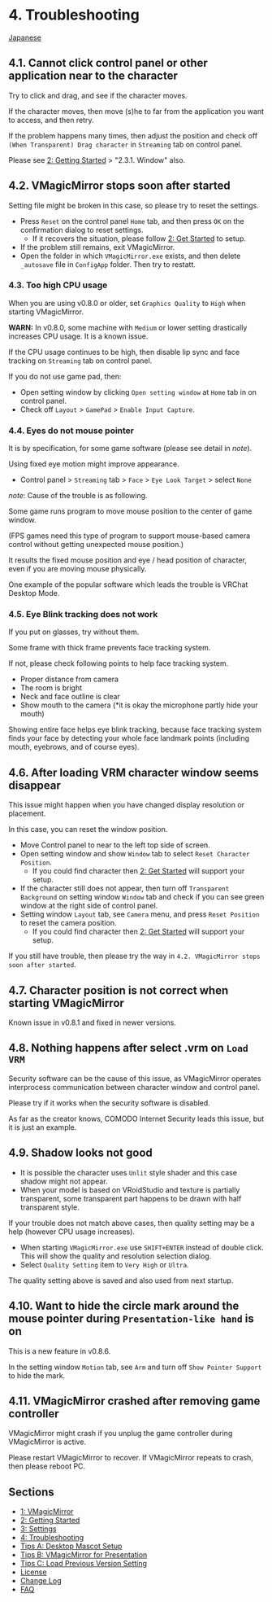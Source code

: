 
# 4. Troubleshooting

[Japanese](./troubleshooting.html)

## 4.1. Cannot click control panel or other application near to the character

Try to click and drag, and see if the character moves.

If the character moves, then move (s)he to far from the application you want to access, and then retry.

If the problem happens many times, then adjust the position and check off `(When Transparent) Drag character` in `Streaming` tab on control panel.

Please see [2: Getting Started](./en_get_started.html) > "2.3.1. Window" also.

## 4.2. VMagicMirror stops soon after started

Setting file might be broken in this case, so please try to reset the settings.

* Press `Reset` on the control panel `Home` tab, and then press `OK` on the confirmation dialog to reset settings.
    + If it recovers the situation, please follow [2: Get Started](./en_get_started.html) to setup.
* If the problem still remains, exit VMagicMirror.
* Open the folder in which `VMagicMirror.exe` exists, and then delete `_autosave` file in `ConfigApp` folder. Then try to restatt.

### 4.3. Too high CPU usage

When you are using v0.8.0 or older, set `Graphics Quality` to `High` when starting VMagicMirror.

**WARN:** In v0.8.0, some machine with `Medium` or lower setting drastically increases CPU usage. It is a known issue.

If the CPU usage continues to be high, then disable lip sync and face tracking on `Streaming` tab on control panel.

If you do not use game pad, then: 

* Open setting window by clicking `Open setting window` at `Home` tab in on control panel.
* Check off `Layout` > `GamePad` > `Enable Input Capture`.


### 4.4. Eyes do not mouse pointer 

It is by specification, for some game software (please see detail in *note*).

Using fixed eye motion might improve appearance. 

* Control panel > `Streaming` tab > `Face` > `Eye Look Target` > select `None`


*note*: Cause of the trouble is as following.

Some game runs program to move mouse position to the center of game window. 

(FPS games need this type of program to support mouse-based camera control without getting unexpected mouse position.)

It results the fixed mouse position and eye / head position of character, even if you are moving mouse physically.

One example of the popular software which leads the trouble is VRChat Desktop Mode.


### 4.5. Eye Blink tracking does not work

If you put on glasses, try without them.

Some frame with thick frame prevents face tracking system.

If not, please check following points to help face tracking system.

* Proper distance from camera
* The room is bright
* Neck and face outline is clear
* Show mouth to the camera (*it is okay the microphone partly hide your mouth)

Showing entire face helps eye blink tracking, because face tracking system finds your face by detecting your whole face landmark points (including mouth, eyebrows, and of course eyes).

## 4.6. After loading VRM character window seems disappear

This issue might happen when you have changed display resolution or placement.

In this case, you can reset the window position.

* Move Control panel to near to the left top side of screen.
* Open setting window and show `Window` tab to select `Reset Character Position`.
    + If you could find character then [2: Get Started](./en_get_started.html) will support your setup.
* If the character still does not appear, then turn off `Transparent Background` on setting window `Window` tab and check if you can see green window at the right side of control panel.
* Setting window `Layout` tab, see `Camera` menu, and press `Reset Position` to reset the camera position.
    + If you could find character then [2: Get Started](./en_get_started.html) will support your setup.

If you still have trouble, then please try the way in `4.2. VMagicMirror stops soon after started`.


## 4.7. Character position is not correct when starting VMagicMirror

Known issue in v0.8.1 and fixed in newer versions.

## 4.8. Nothing happens after select .vrm on `Load VRM`

Security software can be the cause of this issue, as VMagicMirror operates interprocess communication between character window and control panel.

Please try if it works when the security software is disabled.

As far as the creator knows, COMODO Internet Security leads this issue, but it is just an example.

## 4.9. Shadow looks not good

* It is possible the character uses `Unlit` style shader and this case shadow might not appear.
* When your model is based on VRoidStudio and texture is partially transparent, some transparent part happens to be drawn with half transparent style.

If your trouble does not match above cases, then quality setting may be a help (however CPU usage increases).

* When starting `VMagicMirror.exe` use `SHIFT+ENTER` instead of double click. This will show the quality and resolution selection dialog.
* Select `Quality Setting` item to `Very High` or `Ultra`. 

The quality setting above is saved and also used from next startup.

## 4.10. Want to hide the circle mark around the mouse pointer during `Presentation-like hand` is on

This is a new feature in v0.8.6.

In the setting window `Motion` tab, see `Arm` and turn off `Show Pointer Support` to hide the mark.

## 4.11. VMagicMirror crashed after removing game controller

VMagicMirror might crash if you unplug the game controller during VMagicMirror is active.

Please restart VMagicMirror to recover. If VMagicMirror repeats to crash, then please reboot PC.

## Sections

* [1: VMagicMirror](./en_index.html)
* [2: Getting Started](./en_get_started.html)
* [3: Settings](./en_about_settings.html)
* [4: Troubleshooting](./en_troubleshooting.html)
* [Tips A: Desktop Mascot Setup](./en_tips_desktop_mascot.html)
* [Tips B: VMagicMirror for Presentation](./en_tips_presentation.html)
* [Tips C: Load Previous Version Setting](./en_tips_load_prev_setting.html)
* [License](./en_about_license.html)
* [Change Log](./en_changelog.html)
* [FAQ](./en_frequently_asked_questions.html)
